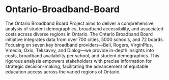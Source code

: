 # Ontario-Broadband-Board
The Ontario Broadband Board Project aims to deliver a comprehensive analysis of student demographics, broadband accessibility, and associated costs across diverse regions in Ontario.
The Ontario Broadband Board initiative integrates data from over 700 cities, 5000 schools, and 72 boards. Focusing on seven key broadband providers—Bell, Rogers, VirginPlus, Vmedia, Oxio, Teksavvy, and Dialog—we provide in-depth insights into costs, broadband availability per school, and student demographics. This rigorous analysis empowers stakeholders with precise information for strategic decision-making, facilitating the advancement of equitable education access across the varied regions of Ontario.
